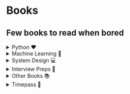 # Books

## Few books to read when bored

<details close>
<summary> Python ❤️</summary>
  
❤️[ Automate the boring stuff with python](https://github.com/ThisIsSakshi/Books/blob/master/Python%20Love%20%E2%9D%A4%EF%B8%8F/Automate%20the%20boring%20stuff%20with%20python.pdf)<br>
❤️[ Hacking Secret ciphers with python](https://github.com/ThisIsSakshi/Books/blob/master/Python%20Love%20%E2%9D%A4%EF%B8%8F/Hacking%20Secret%20ciphers%20with%20python.pdf)<br>
❤️[ Invent with python](https://github.com/ThisIsSakshi/Books/blob/master/Python%20Love%20%E2%9D%A4%EF%B8%8F/Invent%20with%20python.pdf)<br>
❤️[ Learn Python 3 the Hard Way](https://github.com/ThisIsSakshi/Books/blob/master/Python%20Love%20%E2%9D%A4%EF%B8%8F/Learn%20Python%203%20the%20Hard%20Way.pdf)<br>
❤️[ Python cookbook](https://github.com/ThisIsSakshi/Books/blob/master/Python%20Love%20%E2%9D%A4%EF%B8%8F/Python%20cookbook.pdf)<br>
❤️[ Think Python](https://github.com/ThisIsSakshi/Books/blob/master/Python%20Love%20%E2%9D%A4%EF%B8%8F/Think%20Python.pdf)<br>
❤️[ Python Tricks the book](https://github.com/ThisIsSakshi/Books/blob/master/Python%20Love%20%E2%9D%A4%EF%B8%8F/Think%20Python.pdf)<br>
</details>

<details close>
<summary> Machine Learning 🤖</summary>
  
  
🤖[ Collective Intelligence](https://github.com/ThisIsSakshi/Books/blob/master/ML%20%F0%9F%A4%96/Collective%20Intelligence.pdf)<br>
🤖[ Deep Learning with Python](https://github.com/ThisIsSakshi/Books/blob/master/ML%20%F0%9F%A4%96/Deep%20Learning%20with%20Python.pdf)<br>
🤖[ Hands on Machine Learning with Scikit Learn and Tensorflow 1](https://github.com/ThisIsSakshi/Books/blob/master/ML%20%F0%9F%A4%96/Hand-on-M.pdf)<br>
🤖[ Hands on Machine Learning with Scikit Learn and Tensorflow 2](https://github.com/ThisIsSakshi/Books/blob/master/ML%20%F0%9F%A4%96/Hands%20on%20Machine%20Learning%20with%20Scikit%20Learn%20and%20Tensorflow.pdf)<br>
🤖[ Machine Learning for Hackers_ Case Studies and Algorithms to Get You Started](https://github.com/ThisIsSakshi/Books/blob/master/ML%20%F0%9F%A4%96/Machine%20Learning%20for%20Hackers_%20Case%20Studies%20and%20Algorithms%20to%20Get%20You%20Started.pdf)<br>
🤖[ Machine Learning Yearning](https://github.com/ThisIsSakshi/Books/blob/master/ML%20%F0%9F%A4%96/Machine%20Learning%20Yearning.pdf)<br>
🤖[ Mathematics for Machine learning](https://github.com/ThisIsSakshi/Books/blob/master/ML%20%F0%9F%A4%96/Mathematics%20for%20Machine%20learning.pdf)<br>
🤖[ Natural Language Processing with Python](https://github.com/ThisIsSakshi/Books/blob/master/ML%20%F0%9F%A4%96/Natural%20Language%20Processing%20with%20Python.pdf)<br>
🤖[ Python Data Science Handbook](https://github.com/ThisIsSakshi/Books/blob/master/ML%20%F0%9F%A4%96/Python%20Data%20Science%20Handbook.pdf)<br>
🤖[ ThinkStats](https://github.com/ThisIsSakshi/Books/blob/master/ML%20%F0%9F%A4%96/ThinkStats.pdf)<br>
🤖[ Introduction to machine learning with python.part1 (zip)](https://github.com/ThisIsSakshi/Books/blob/master/ML%20%F0%9F%A4%96/Introduction%20to%20machine%20learning%20with%20python.part1.rar)<br>
🤖[ Introduction to machine learning with python.part2 (zip)](https://github.com/ThisIsSakshi/Books/blob/master/ML%20%F0%9F%A4%96/Introduction%20to%20machine%20learning%20with%20python.part2.rar)<br>
🤖[ Hundred page machine learning book (zip)](https://github.com/ThisIsSakshi/Books/blob/master/ML%20%F0%9F%A4%96/Hundred%20page%20machine%20learning%20book.rar)<br>
🤖[ Python-for-Data-Analysis](https://github.com/ThisIsSakshi/Books/blob/master/ML%20%F0%9F%A4%96/Python-for-Data-Analysis.pdf)<br>
🤖[ 800 Data Science Questions](https://github.com/ThisIsSakshi/Books/blob/master/ML%20%F0%9F%A4%96/800%20Data%20Science%20Questions.pdf)<br>
🤖[ AI CheatSheet](https://github.com/ThisIsSakshi/Books/blob/master/ML%20%F0%9F%A4%96/AI%20CheatSheet.pdf)<br>
🤖[ Approaching almost any Machine Learning problem](https://github.com/ThisIsSakshi/Books/blob/master/ML%20%F0%9F%A4%96/Approaching%20almost%20any%20Machine%20Learning%20problem.pdf)<br>
🤖[ Data Engineering Cookbook](https://github.com/ThisIsSakshi/Books/blob/master/ML%20%F0%9F%A4%96/Data%20Engineering%20Cookbook.pdf)<br>
🤖[ ESLII](https://github.com/ThisIsSakshi/Books/blob/master/ML%20%F0%9F%A4%96/ESLII.pdf)<br>
🤖[ Interview Questions](https://github.com/ThisIsSakshi/Books/blob/master/ML%20%F0%9F%A4%96/Interview%20Questions.pdf)<br>
🤖[ Machine Learning Projects Python](https://github.com/ThisIsSakshi/Books/blob/master/ML%20%F0%9F%A4%96/Machine%20Learning%20Projects%20Python.pdf?raw=true)<br>
🤖[ PracticalStatistics](https://github.com/ThisIsSakshi/Books/blob/master/ML%20%F0%9F%A4%96/PracticalStatistics.pdf)<br>
🤖[ Probability](https://github.com/ThisIsSakshi/Books/blob/master/ML%20%F0%9F%A4%96/Probability.pdf)<br>

 </details>

<details close>
<summary> System Design 💻</summary>
  
💻[ System Design Handbook - Aman Barnwal](https://github.com/ThisIsSakshi/Books/blob/master/System%20Design%20%F0%9F%92%BB/System%20Design%20Handbook%20-%20Aman%20Barnwal.pdf)<br>
💻[ System Design Interview Prep Notes - Revanth Murigipudi](https://github.com/ThisIsSakshi/Books/blob/master/System%20Design%20%F0%9F%92%BB/System%20Design%20Interview%20Prep%20Notes%20-%20Revanth%20Murigipudi.pdf)<br>
💻[ System Desing Interview Prep](https://github.com/ThisIsSakshi/Books/blob/master/System%20Design%20%F0%9F%92%BB/System%20Desing%20Interview%20Prep.pdf)<br>

</details>

<details close>
<summary> Interview Preps 📖</summary>
  
📖[ 50-Coding-Interview-Questions](https://github.com/ThisIsSakshi/Books/blob/master/Interview%20Specific%20%F0%9F%93%96/50-Coding-Interview-Questions.pdf)<br>
📖[ Cracking the coding interview 6th edition (zip)](https://github.com/ThisIsSakshi/Books/blob/master/Interview%20Specific%20%F0%9F%93%96/Cracking%20the%20Coding%20Interview%20By%20Gayle%20Laakmann%20McDowell.rar)<br>
📖[ FAANG](https://github.com/ThisIsSakshi/Books/blob/master/Interview%20Specific%20%F0%9F%93%96/FAANG.pdf)<br>
📖[ The Self-Taught Programmer](https://github.com/ThisIsSakshi/Books/blob/master/Interview%20Specific%20%F0%9F%93%96/The%20Self-Taught%20Programmer.pdf)<br>
📖[ Cracking the Coding Interview By Gayle Laakmann McDowell (zip)](https://github.com/ThisIsSakshi/Books/blob/master/Interview%20Specific%20%F0%9F%93%96/Cracking%20the%20Coding%20Interview%20By%20Gayle%20Laakmann%20McDowell.rar)<br>
📖[ Competitive Programmer_s Handbook](https://github.com/ThisIsSakshi/Books/blob/master/Interview%20Specific%20%F0%9F%93%96/Competitive%20Programmer_s%20Handbook.pdf)<br>
📖[ leetcode_interview_questions](https://github.com/ThisIsSakshi/Books/blob/master/Interview%20Specific%20%F0%9F%93%96/leetcode_interview_questions.pdf)<br>
📖[ Scientific Programming](https://github.com/ThisIsSakshi/Books/blob/master/Interview%20Specific%20%F0%9F%93%96/Scientific%20Programming.pdf)<br>
📖[ Software Engineering at Google](https://github.com/ThisIsSakshi/Books/blob/master/Interview%20Specific%20%F0%9F%93%96/Software%20Engineering%20at%20Google.pdf)<br>
📖[ SQL Tutorial](https://github.com/ThisIsSakshi/Books/blob/master/Interview%20Specific%20%F0%9F%93%96/SQL%20Tutorial.pdf)<br>
📖[ SQL](https://github.com/ThisIsSakshi/Books/blob/master/Interview%20Specific%20%F0%9F%93%96/SQL.pdf)
<br>
</details>
<details close>
<summary> Other Books 📚</summary>

📚[ MCQ in CS](https://github.com/ThisIsSakshi/Books/blob/master/Other%20Books%20%F0%9F%93%9A/MCQ%20in%20CS.pdf)<br>
📚[ Pro GIT](https://github.com/ThisIsSakshi/Books/blob/master/Other%20Books%20%F0%9F%93%9A/Pro%20GIT.pdf)<br>
📚[ The web application hackers handbook](https://github.com/ThisIsSakshi/Books/blob/master/Other%20Books%20%F0%9F%93%9A/The%20web%20application%20hackers%20handbook.pdf)<br>
📚[ Excel Formulas](https://github.com/ThisIsSakshi/Books/blob/master/Other%20Books%20%F0%9F%93%9A/Excel%20Formulas.pdf)<br>
📚[ excel-1](https://github.com/ThisIsSakshi/Books/blob/master/Other%20Books%20%F0%9F%93%9A/excel-1.pdf)<br>
📚[ Microsoft Excel for Beginners](https://github.com/ThisIsSakshi/Books/blob/master/Other%20Books%20%F0%9F%93%9A/Microsoft%20Excel%20for%20Beginners.pdf)<br>
📚[ Problem Solving Tools](https://github.com/ThisIsSakshi/Books/blob/master/Other%20Books%20%F0%9F%93%9A/Problem%20Solving%20Tools.pdf)<br>
📚[ SDE-SHEET](https://github.com/ThisIsSakshi/Books/blob/master/Other%20Books%20%F0%9F%93%9A/SDE-SHEET.docx)<br>
</details>

<details close>
<summary> Timepass 🤗</summary>
  
🤗[ Atomic Habits by James Clear](https://github.com/ThisIsSakshi/Books/blob/master/Timepass%20%F0%9F%A4%97/Atomic%20Habits%20by%20James%20Clear.pdf)<br>
🤗[ Ikigai](https://github.com/ThisIsSakshi/Books/blob/master/Timepass%20%F0%9F%A4%97/Ikigai.pdf)<br>
🤗[ Rework](https://github.com/ThisIsSakshi/Books/blob/master/Timepass%20%F0%9F%A4%97/Rework.pdf)<br>
🤗[ Rich Dad Poor Dad](https://github.com/ThisIsSakshi/Books/blob/master/Timepass%20%F0%9F%A4%97/Rich%20Dad%20Poor%20Dad.pdf)<br>
🤗[ The 5 AM Club - Robin Sharma](https://github.com/ThisIsSakshi/Books/blob/master/Timepass%20%F0%9F%A4%97/The%205%20AM%20Club%20-%20Robin%20Sharma.pdf)<br>
🤗[ The Compound Effect - Darren hardy](https://github.com/ThisIsSakshi/Books/blob/master/Timepass%20%F0%9F%A4%97/The%20Compound%20Effect%20-%20Darren%20hardy.pdf)<br>

</details>
